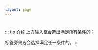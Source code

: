 ```yaml
---
layout: page
---
```


#

<script setup>
import TagList from './components/TagList.vue'
</script>

<TagList>

::: tip 介绍
上方输入框会选出满足所有条件的；

标签旁筛选会选择满足任一条件的。
:::
</TagList>
